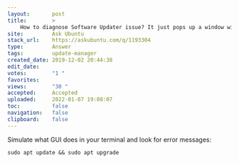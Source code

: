 ```yaml
---
layout:       post
title:        >
    How to diagnose Software Updater issue? It just pops up a window with no content
site:         Ask Ubuntu
stack_url:    https://askubuntu.com/q/1193304
type:         Answer
tags:         update-manager
created_date: 2019-12-02 20:44:38
edit_date:    
votes:        "1 "
favorites:    
views:        "30 "
accepted:     Accepted
uploaded:     2022-01-07 19:08:07
toc:          false
navigation:   false
clipboard:    false
---
```


Simulate what GUI does in your terminal and look for error messages:

``` 
sudo apt update && sudo apt upgrade

```
